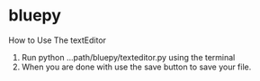 # bluepy
How to Use The textEditor
1. Run python ...path/bluepy/texteditor.py using the terminal
2. When you are done with use the save button to save your file.
